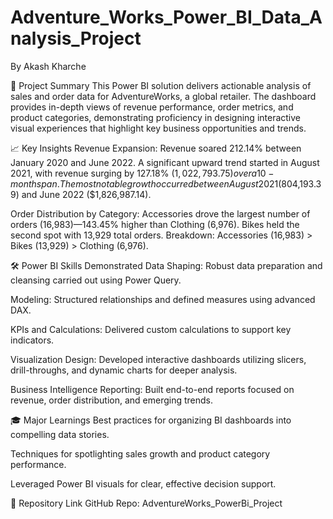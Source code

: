 # Adventure_Works_Power_BI_Data_Analysis_Project

By Akash Kharche

🚀 Project Summary
This Power BI solution delivers actionable analysis of sales and order data for AdventureWorks, a global retailer. The dashboard provides in-depth views of revenue performance, order metrics, and product categories, demonstrating proficiency in designing interactive visual experiences that highlight key business opportunities and trends.

📈 Key Insights
Revenue Expansion: Revenue soared 212.14% between January 2020 and June 2022. A significant upward trend started in August 2021, with revenue surging by 127.18% ($1,022,793.75) over a 10-month span. The most notable growth occurred between August 2021 ($804,193.39) and June 2022 ($1,826,987.14).

Order Distribution by Category: Accessories drove the largest number of orders (16,983)—143.45% higher than Clothing (6,976). Bikes held the second spot with 13,929 total orders. Breakdown: Accessories (16,983) > Bikes (13,929) > Clothing (6,976).

🛠️ Power BI Skills Demonstrated
Data Shaping: Robust data preparation and cleansing carried out using Power Query.

Modeling: Structured relationships and defined measures using advanced DAX.

KPIs and Calculations: Delivered custom calculations to support key indicators.

Visualization Design: Developed interactive dashboards utilizing slicers, drill-throughs, and dynamic charts for deeper analysis.

Business Intelligence Reporting: Built end-to-end reports focused on revenue, order distribution, and emerging trends.

🎓 Major Learnings
Best practices for organizing BI dashboards into compelling data stories.

Techniques for spotlighting sales growth and product category performance.

Leveraged Power BI visuals for clear, effective decision support.

🔗 Repository Link
GitHub Repo: AdventureWorks_PowerBi_Project
